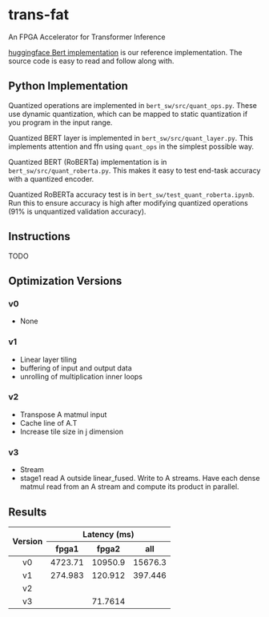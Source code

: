 # trans-fat
An FPGA Accelerator for Transformer Inference

[huggingface Bert implementation](https://github.com/huggingface/transformers/blob/master/src/transformers/models/bert/modeling_bert.py) is our reference implementation. The source code is easy to read and follow along with.

## Python Implementation
Quantized operations are implemented in `bert_sw/src/quant_ops.py`. These use dynamic quantization, which can be mapped to static quantization if you program in the input range.

Quantized BERT layer is implemented in `bert_sw/src/quant_layer.py`. This implements attention and ffn using `quant_ops` in the simplest possible way.

Quantized BERT (RoBERTa) implementation is in `bert_sw/src/quant_roberta.py`. This makes it easy to test end-task accuracy with a quantized encoder.

Quantized RoBERTa accuracy test is in `bert_sw/test_quant_roberta.ipynb`. Run this to ensure accuracy is high after modifying quantized operations (91% is unquantized validation accuracy).

## Instructions
TODO

## Optimization Versions

### v0
- None

### v1
- Linear layer tiling
- buffering of input and output data
- unrolling of multiplication inner loops

### v2
- Transpose A matmul input
- Cache line of A.T
- Increase tile size in j dimension 

### v3
- Stream
- stage1 read A outside linear_fused. Write to A streams. Have each dense matmul read from an A stream and compute its product in parallel.


## Results

<table align="center">
<thead>
  <tr>
    <th rowspan="2">Version</th>
    <th colspan="3">Latency (ms)</th>
  </tr>
  <tr>
    <th>fpga1</th>
    <th>fpga2</th>
    <th>all</th>
  </tr>
</thead>
<tbody>
  <tr>
    <td align="center">v0</td>
    <td>4723.71</td>
    <td>10950.9</td>
    <td>15676.3</td>
  </tr>
  <tr>
    <td align="center">v1</td>
    <td>274.983</td>
    <td>120.912</td>
    <td>397.446</td>
  </tr>
  <tr>
    <td align="center">v2</td>
    <td></td>
    <td></td>
    <td></td>
  </tr>
  <tr>
    <td align="center">v3</td>
    <td></td>
    <td>71.7614</td>
    <td></td>
  </tr>
</tbody>
</table>


